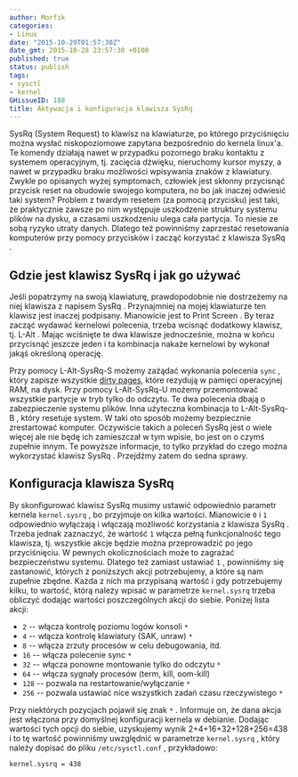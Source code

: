 ```yaml
---
author: Morfik
categories:
- Linux
date: "2015-10-29T01:57:30Z"
date_gmt: 2015-10-28 23:57:30 +0100
published: true
status: publish
tags:
- sysctl
- kernel
GHissueID: 188
title: Aktywacja i konfiguracja klawisza SysRq
---
```


SysRq (System Request) to klawisz na klawiaturze, po którego przyciśnięciu można wysłać
niskopoziomowe zapytana bezpośrednio do kernela linux'a. Te komendy działają nawet w przypadku
pozornego braku kontaktu z systemem operacyjnym, tj. zacięcia dźwięku, nieruchomy kursor myszy, a
nawet w przypadku braku możliwości wpisywania znaków z klawiatury. Zwykle po opisanych wyżej
symptomach, człowiek jest skłonny przycisnąć przycisk reset na obudowie swojego komputera, no bo jak
inaczej odwiesić taki system? Problem z twardym resetem (za pomocą przycisku) jest taki, że
praktycznie zawsze po nim występuje uszkodzenie struktury systemu plików na dysku, a czasami
uszkodzeniu ulega cała partycja. To niesie ze sobą ryzyko utraty danych. Dlatego też powinniśmy
zaprzestać resetowania komputerów przy pomocy przycisków i zacząć korzystać z klawisza SysRq .

<!--more-->
## Gdzie jest klawisz SysRq i jak go używać

Jeśli popatrzymy na swoją klawiaturę, prawdopodobnie nie dostrzeżemy na niej klawisza z napisem
SysRq . Przynajmniej na mojej klawiaturze ten klawisz jest inaczej podpisany. Mianowicie jest to
Print Screen . By teraz zacząć wydawać kernelowi polecenia, trzeba wcisnąć dodatkowy klawisz, tj.
L-Alt . Mając wciśnięte te dwa klawisze jednocześnie, można w końcu przycisnąć jeszcze jeden i ta
kombinacja nakaże kernelowi by wykonał jakąś określoną operację.

Przy pomocy L-Alt-SysRq-S możemy zażądać wykonania polecenia `sync` , który zapisze wszystkie [dirty
pages](/post/ram-cache-i-dirty-pages/), które rezydują w pamięci operacyjnej RAM,
na dysk. Przy pomocy L-Alt-SysRq-U możemy przemontować wszystkie partycje w tryb tylko do odczytu.
Te dwa polecenia dbają o zabezpieczenie systemu plików. Inna użyteczna kombinacja to L-Alt-SysRq-B ,
który resetuje system. W taki oto sposób możemy bezpiecznie zrestartować komputer. Oczywiście takich
a poleceń SysRq jest o wiele więcej ale nie będę ich zamieszczał w tym wpisie, bo jest on o czymś
zupełnie innym. Te powyższe informacje, to tylko przykład do czego można wykorzystać klawisz SysRq .
Przejdźmy zatem do sedna sprawy.

## Konfiguracja klawisza SysRq

By skonfigurować klawisz SysRq musimy ustawić odpowiednio parametr kernela `kernel.sysrq` , bo
przyjmuje on kilka wartości. Mianowicie `0` i `1` odpowiednio wyłączają i włączają możliwość
korzystania z klawisza SysRq . Trzeba jednak zaznaczyć, że wartość `1` włącza pełną funkcjonalność
tego klawisza, tj. wszystkie akcje będzie można przeprowadzić po jego przyciśnięciu. W pewnych
okolicznościach może to zagrażać bezpieczeństwu systemu. Dlatego też zamiast ustawiać `1` ,
powinniśmy się zastanowić, których z poniższych akcji potrzebujemy, a które są nam zupełnie zbędne.
Każda z nich ma przypisaną wartość i gdy potrzebujemy kilku, to wartość, którą należy wpisać w
parametrze `kernel.sysrq` trzeba obliczyć dodając wartości poszczególnych akcji do siebie. Poniżej
lista akcji:

  - `2` -- włącza kontrolę poziomu logów konsoli `*`
  - `4` -- włącza kontrolę klawiatury (SAK, unraw) `*`
  - `8` -- włącza zrzuty procesów w celu debugowania, itd.
  - `16` -- włącza polecenie sync `*`
  - `32` -- włącza ponowne montowanie tylko do odczytu `*`
  - `64` -- włącza sygnały procesów (term, kill, oom-kill)
  - `128` -- pozwala na restartowanie/wyłączanie `*`
  - `256` -- pozwala ustawiać nice wszystkich zadań czasu rzeczywistego `*`

Przy niektórych pozycjach pojawił się znak `*` . Informuje on, że dana akcja jest włączona przy
domyślnej konfiguracji kernela w debianie. Dodając wartości tych opcji do siebie, uzyskujemy wynik
2+4+16+32+128+256=438 i to tę wartość powinniśmy uwzględnić w parametrze `kernel.sysrq` , który
należy dopisać do pliku `/etc/sysctl.conf` , przykładowo:

    kernel.sysrq = 438
